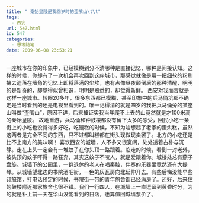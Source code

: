 ```yaml
---
title: " 秦始皇陵是我四岁时的歪嘴山\t\t"
tags:
  - 西安
url: 547.html
id: 547
categories:
  - 思考随笔
date: 2009-06-08 23:53:21
---
```


一座城市在你的印象中，已经模糊到分不清哪种是直接记忆，哪种是间接认知。这样的时候，你却有了一次机会再次回到这座城市，那感觉就像是用一把细软的粉刷拂去遗落在墙角的记忆上即将落满的尘埃，也有点像昼夜颠倒后的那种清醒，明明的是新奇的，却觉得似曾相识，明明是熟悉的，却觉得新鲜。 西安对我而言就是这样一座城市。转眼20多年，很多东西都已模糊，甚至印象中的兵马俑坑都不确定是当时看到的还是电视里看到的。唯一记得清的就是四岁的我把兵马俑旁的某座山叫做“歪嘴山”，原因不详，后来被证实我当年爬不上去的山竟然就是才100米高的秦始皇陵。 故地重游，兵马俑和钟鼓楼都没有留下太多的感受，回民小吃一条街上的小吃也没觉得多好吃，吃镜糕的时候，不知为啥想起了老家的蛋烘糕，虽然这两者是完全不同的东西，只不过都叫糕都在街头现做现卖罢了。北方的小吃还是比不上南方的美味啊！ 喜欢西安的城墙，人不多又很宽阔，处处透着古朴与沉静。走在上头一定会有一堆蚊子在你头顶一路跟着。临走的时候，看到一对老外，被头顶的蚊子吓得一路狂奔，其实这蚊子不咬人，就是爱跟着你。城楼处总有燕子盘旋。城墙下的公园里，一群退休的老人在唱秦腔，伴奏的乐器里竟然还有大提琴。从城墙望北边的书院酒吧街，一色的灰瓦房向北延伸开去。有些后悔没能早些订旅馆，打电话预定的时候，书院街一带的青年旅舍都已经满房了。还好，后来住的鼓楼附近那家旅舍也很不错。我们一行四人，在城墙上一直逗留到黄昏时分，为的就是补上前一天在华山没能看到的日落，也算值回城墙票价了。